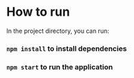 # How to run

In the project directory, you can run:

### `npm install` to install dependencies

### `npm start` to run the application
